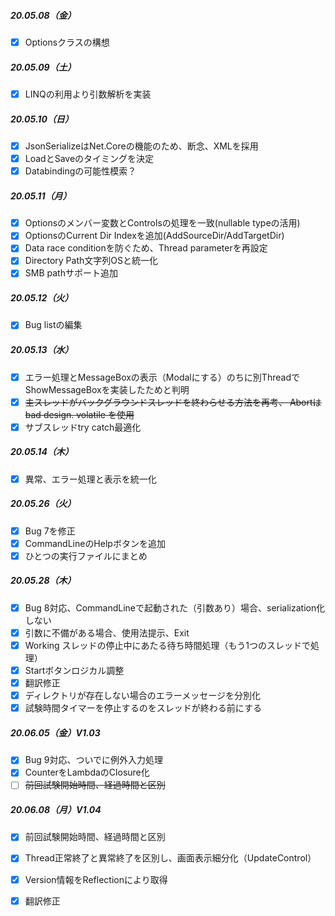 ##### 20.05.08（金）
- [x] Optionsクラスの構想

##### 20.05.09（土）
- [x] LINQの利用より引数解析を実装

##### 20.05.10（日）
- [x] JsonSerializeはNet.Coreの機能のため、断念、XMLを採用
- [x] LoadとSaveのタイミングを決定
- [x] Databindingの可能性模索？                  

##### 20.05.11（月）
- [x] Optionsのメンバー変数とControlsの処理を一致(nullable typeの活用)
- [x] OptionsのCurrent Dir Indexを追加(AddSourceDir/AddTargetDir)
- [x] Data race conditionを防ぐため、Thread parameterを再設定
- [x] Directory Path文字列OSと統一化
- [x] SMB pathサポート追加	

##### 20.05.12（火）
- [x] Bug listの編集

##### 20.05.13（水）
- [x] エラー処理とMessageBoxの表示（Modalにする）のちに別ThreadでShowMessageBoxを実装したためと判明
- [x] ~~主スレッドがバックグラウンドスレッドを終わらせる方法を再考、
      Abortはbad design. volatile を使用~~
- [x] サブスレッドtry catch最適化

##### 20.05.14（木）
- [x] 異常、エラー処理と表示を統一化 

##### 20.05.26（火）
- [x] Bug 7を修正
- [x] CommandLineのHelpボタンを追加
- [x] ひとつの実行ファイルにまとめ

##### 20.05.28（木）
- [x] Bug 8対応、CommandLineで起動された（引数あり）場合、serialization化しない
- [x] 引数に不備がある場合、使用法提示、Exit 
- [x] Working スレッドの停止中にあたる待ち時間処理（もう1つのスレッドで処理）
- [x] Startボタンロジカル調整
- [x] 翻訳修正
- [x] ディレクトリが存在しない場合のエラーメッセージを分別化
- [x] 試験時間タイマーを停止するのをスレッドが終わる前にする

##### 20.06.05（金）V1.03
- [x] Bug 9対応、ついでに例外入力処理
- [x] CounterをLambdaのClosure化
- [ ] ~~前回試験開始時間、経過時間と区別~~

##### 20.06.08（月）V1.04
- [x] 前回試験開始時間、経過時間と区別
- [x] Thread正常終了と異常終了を区別し、画面表示細分化（UpdateControl）
- [x] Version情報をReflectionにより取得
- [x] 翻訳修正
 


